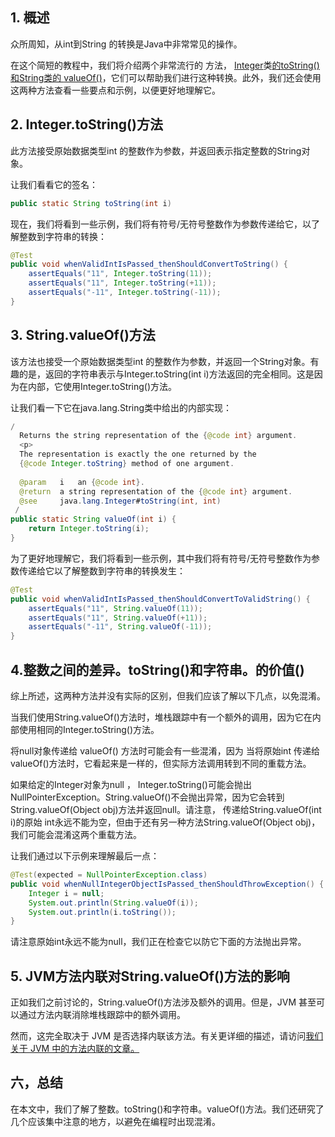 ## 1. 概述

众所周知，从int到String 的转换是Java中非常常见的操作。

在这个简短的教程中，我们将介绍两个非常流行的 方法， [Integer](https://docs.oracle.com/en/java/javase/18/docs/api/java.base/java/lang/Integer.html#toString())类[的](https://docs.oracle.com/en/java/javase/18/docs/api/java.base/java/lang/Integer.html#toString())[toString()和](https://docs.oracle.com/en/java/javase/18/docs/api/java.base/java/lang/Integer.html#toString())[String](https://docs.oracle.com/en/java/javase/18/docs/api/java.base/java/lang/String.html#valueOf(int))[类的 ](https://docs.oracle.com/en/java/javase/18/docs/api/java.base/java/lang/String.html#valueOf(int))[valueOf()](https://docs.oracle.com/en/java/javase/18/docs/api/java.base/java/lang/String.html#valueOf(int))，它们可以帮助我们进行这种转换。此外，我们还会使用这两种方法查看一些要点和示例，以便更好地理解它。

## 2. Integer.toString()方法

此方法接受原始数据类型int 的整数作为参数，并返回表示指定整数的String对象。

让我们看看它的签名：

```java
public static String toString(int i)
```

现在，我们将看到一些示例，我们将有符号/无符号整数作为参数传递给它，以了解整数到字符串的转换：

```java
@Test
public void whenValidIntIsPassed_thenShouldConvertToString() {
    assertEquals("11", Integer.toString(11)); 
    assertEquals("11", Integer.toString(+11)); 
    assertEquals("-11", Integer.toString(-11));
}
```

## 3. String.valueOf()方法

该方法也接受一个原始数据类型int 的整数作为参数，并返回一个String对象。有趣的是，返回的字符串表示与Integer.toString(int i)方法返回的完全相同。这是因为在内部，它使用Integer.toString()方法。

让我们看一下它在java.lang.String类中给出的内部实现：

```java
/
  Returns the string representation of the {@code int} argument.
  <p>
  The representation is exactly the one returned by the
  {@code Integer.toString} method of one argument.
 
  @param   i   an {@code int}.
  @return  a string representation of the {@code int} argument.
  @see     java.lang.Integer#toString(int, int)
 /
public static String valueOf(int i) {
    return Integer.toString(i);
}
```

为了更好地理解它，我们将看到一些示例，其中我们将有符号/无符号整数作为参数传递给它以了解整数到字符串的转换发生：

```java
@Test
public void whenValidIntIsPassed_thenShouldConvertToValidString() {
    assertEquals("11", String.valueOf(11)); 
    assertEquals("11", String.valueOf(+11));
    assertEquals("-11", String.valueOf(-11));
}
```

## 4.整数之间的差异。toString()和字符串。的价值()

综上所述，这两种方法并没有实际的区别，但我们应该了解以下几点，以免混淆。

当我们使用String.valueOf()方法时，堆栈跟踪中有一个额外的调用，因为它在内部使用相同的Integer.toString()方法。

将null对象传递给 valueOf() 方法时可能会有一些混淆，因为 当将原始int 传递给valueOf()方法时，它看起来是一样的，但实际方法调用转到不同的重载方法。 

如果给定的Integer对象为null ， Integer.toString()可能会抛出NullPointerException。String.valueOf()不会抛出异常，因为它会转到String.valueOf(Object obj)方法并返回null。请注意， 传递给String.valueOf(int i)的原始 int永远不能为空，但由于还有另一种方法String.valueOf(Object obj)，我们可能会混淆这两个重载方法。

让我们通过以下示例来理解最后一点：

```java
@Test(expected = NullPointerException.class)
public void whenNullIntegerObjectIsPassed_thenShouldThrowException() {
    Integer i = null; 
    System.out.println(String.valueOf(i)); 
    System.out.println(i.toString());
}
```

请注意原始int永远不能为null，我们正在检查它以防它下面的方法抛出异常。

## 5. JVM方法内联对String.valueOf()方法的影响

正如我们之前讨论的，String.valueOf()方法涉及额外的调用。但是，JVM 甚至可以通过方法内联消除堆栈跟踪中的额外调用。

然而，这完全取决于 JVM 是否选择内联该方法。有关更详细的描述，请访问[我们关于 JVM 中的方法内联的文章。](https://www.baeldung.com/jvm-method-inlining)

## 六，总结

在本文中，我们了解了整数。toString()和字符串。valueOf()方法。我们还研究了几个应该集中注意的地方，以避免在编程时出现混淆。